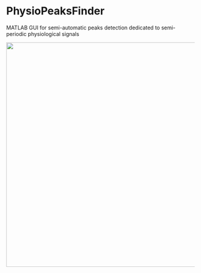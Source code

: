 # PhysioPeaksFinder
MATLAB GUI for semi-automatic peaks detection dedicated to semi-periodic physiological signals

<img src="https://user-images.githubusercontent.com/102877412/217949401-cde74fe8-623a-40f6-b8be-e3e243e5ce49.png" width=600>
